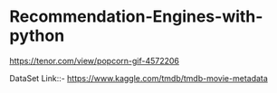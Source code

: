 # Recommendation-Engines-with-python

https://tenor.com/view/popcorn-gif-4572206


DataSet Link::-
https://www.kaggle.com/tmdb/tmdb-movie-metadata
